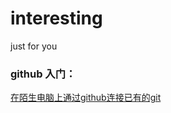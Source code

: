# interesting
just for you
### github 入门：
[在陌生电脑上通过github连接已有的git](/another_computer_connect_github.md)
